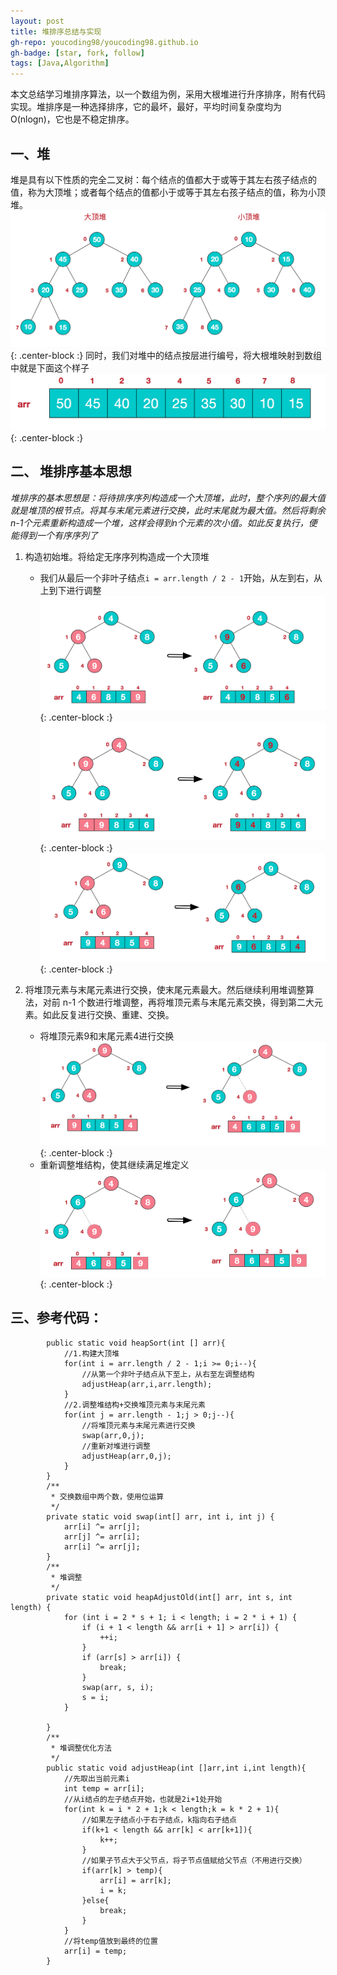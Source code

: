 ```yaml
---
layout: post
title: 堆排序总结与实现
gh-repo: youcoding98/youcoding98.github.io
gh-badge: [star, fork, follow]
tags: [Java,Algorithm]
---
```

本文总结学习堆排序算法，以一个数组为例，采用大根堆进行升序排序，附有代码实现。堆排序是一种选择排序，它的最坏，最好，平均时间复杂度均为O(nlogn)，它也是不稳定排序。  



## 一、堆 
堆是具有以下性质的完全二叉树：每个结点的值都大于或等于其左右孩子结点的值，称为大顶堆；或者每个结点的值都小于或等于其左右孩子结点的值，称为小顶堆。
![Heap](https://github.com/youcoding98/youcoding98.github.io/blob/master/img/heap.png){: .center-block :}
同时，我们对堆中的结点按层进行编号，将大根堆映射到数组中就是下面这个样子
![HeapArray](https://github.com/youcoding98/youcoding98.github.io/blob/master/img/heapArray.png){: .center-block :}

## 二、 堆排序基本思想
*堆排序的基本思想是：将待排序序列构造成一个大顶堆，此时，整个序列的最大值就是堆顶的根节点。将其与末尾元素进行交换，此时末尾就为最大值。然后将剩余n-1个元素重新构造成一个堆，这样会得到n个元素的次小值。如此反复执行，便能得到一个有序序列了*

1. 构造初始堆。将给定无序序列构造成一个大顶堆
   + 我们从最后一个非叶子结点`i = arr.length / 2 - 1`开始，从左到右，从上到下进行调整
   ![HeapSort1](https://github.com/youcoding98/youcoding98.github.io/blob/master/img/heapSort1.png){: .center-block :}
   ![HeapSort2](https://github.com/youcoding98/youcoding98.github.io/blob/master/img/heapSort2.png){: .center-block :}
   ![HeapSort3](https://github.com/youcoding98/youcoding98.github.io/blob/master/img/heapSort3.png){: .center-block :}

2. 将堆顶元素与末尾元素进行交换，使末尾元素最大。然后继续利用堆调整算法，对前 n-1 个数进行堆调整，再将堆顶元素与末尾元素交换，得到第二大元素。如此反复进行交换、重建、交换。
   + 将堆顶元素9和末尾元素4进行交换
   ![HeapSort4](https://github.com/youcoding98/youcoding98.github.io/blob/master/img/heapSort4.png){: .center-block :}
   + 重新调整堆结构，使其继续满足堆定义
   ![HeapSort5](https://github.com/youcoding98/youcoding98.github.io/blob/master/img/heapSort5.png){: .center-block :}

## 三、参考代码：
     
```
        public static void heapSort(int [] arr){
            //1.构建大顶堆
            for(int i = arr.length / 2 - 1;i >= 0;i--){
                //从第一个非叶子结点从下至上，从右至左调整结构
                adjustHeap(arr,i,arr.length);
            }
            //2.调整堆结构+交换堆顶元素与末尾元素
            for(int j = arr.length - 1;j > 0;j--){
                //将堆顶元素与末尾元素进行交换
                swap(arr,0,j);
                //重新对堆进行调整
                adjustHeap(arr,0,j);
            }
        }
        /**
         * 交换数组中两个数，使用位运算
         */
        private static void swap(int[] arr, int i, int j) {
            arr[i] ^= arr[j];
            arr[j] ^= arr[i];
            arr[i] ^= arr[j];
        }
        /**
         * 堆调整
         */
        private static void heapAdjustOld(int[] arr, int s, int length) {
            for (int i = 2 * s + 1; i < length; i = 2 * i + 1) {
                if (i + 1 < length && arr[i + 1] > arr[i]) {
                    ++i;
                }
                if (arr[s] > arr[i]) {
                    break;
                }
                swap(arr, s, i);
                s = i;
            }
    
        }
        /**
         * 堆调整优化方法
         */
        public static void adjustHeap(int []arr,int i,int length){
            //先取出当前元素i
            int temp = arr[i];
            //从i结点的左子结点开始，也就是2i+1处开始
            for(int k = i * 2 + 1;k < length;k = k * 2 + 1){
                //如果左子结点小于右子结点，k指向右子结点
                if(k+1 < length && arr[k] < arr[k+1]){
                    k++;
                }
                //如果子节点大于父节点，将子节点值赋给父节点（不用进行交换）
                if(arr[k] > temp){
                    arr[i] = arr[k];
                    i = k;
                }else{
                    break;
                }
            }
            //将temp值放到最终的位置
            arr[i] = temp;
        }
```




